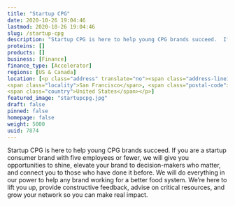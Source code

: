 ```yaml
---
title: "Startup CPG"
date: 2020-10-26 19:04:46
lastmod: 2020-10-26 19:04:46
slug: /startup-cpg
description: "Startup CPG is here to help young CPG brands succeed.  If you are a startup consumer brand with five employees or fewer, we will give you opportunities to shine, elevate your brand to decision-makers who matter, and connect you to those who have done it before. We will do everything in our power to help any brand working for a better food system.  We’re here to lift you up, provide constructive feedback, advise on critical resources, and grow your network so you can make real impact."
proteins: []
products: []
business: [Finance]
finance_type: [Accelerator]
regions: [US & Canada]
location: [<p class="address" translate="no"><span class="address-line1">U.S. 101</span><br>
<span class="locality">San Francisco</span>, <span class="postal-code">94103</span><br>
<span class="country">United States</span></p>]
featured_image: "startupcpg.jpg"
draft: false
pinned: false
homepage: false
weight: 5000
uuid: 7874
---
```

<p>Startup CPG is here to help young CPG brands succeed.  If you are a startup consumer brand with five employees or fewer, we will give you opportunities to shine, elevate your brand to decision-makers who matter, and connect you to those who have done it before. We will do everything in our power to help any brand working for a better food system.  We’re here to lift you up, provide constructive feedback, advise on critical resources, and grow your network so you can make real impact.</p>
